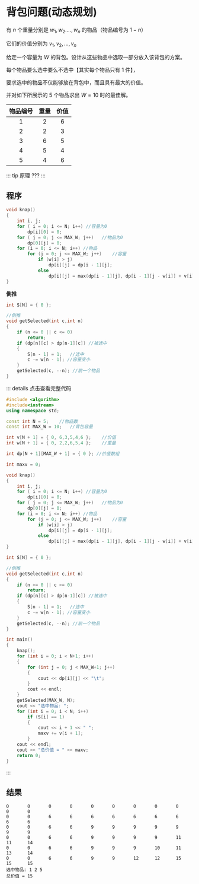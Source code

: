 # 背包问题(动态规划)

有 $n$ 个重量分别是 $w_1,w_2....,w_n$ 的物品（物品编号为 $1-n$）

它们的价值分别为 $v_1,v_2,...,v_n$

给定一个容量为 $W$ 的背包。设计从这些物品中选取一部分放入该背包的方案。

每个物品要么选中要么不选中【其实每个物品只有 1 件】，

要求选中的物品不仅能够放在背包中，而且具有最大的价值。

并对如下所展示的 5 个物品求出 $W=10$ 时的最佳解。

| 物品编号 | 重量 | 价值 |
|:------:|:-----:|:---:|
| 1   | 2 |6|
| 2 | 2 | 3|
|  3 | 6  | 5  |
|  4 |  5 | 4  |
|  5 | 4  | 6  |


::: tip 原理
???
:::

## 程序

```cpp
void knap()
{
	int i, j;
	for ( i = 0; i <= N; i++) //容量为0
		dp[i][0] = 0;
	for ( j = 0; j <= MAX_W; j++)	//物品为0
		dp[0][j] = 0;
	for (i = 0; i <= N; i++) //物品
		for (j = 0; j <= MAX_W; j++)	//容量
			if (w[i] > j)
				dp[i][j] = dp[i - 1][j];
			else
				dp[i][j] = max(dp[i - 1][j], dp[i - 1][j - w[i]] + v[i]);
}
```

**倒推**

```cpp
int S[N] = { 0 };

//倒推
void getSelected(int c,int n)
{
	if (n <= 0 || c <= 0)
		return;
	if (dp[n][c] > dp[n-1][c]) //被选中
	{
		S[n - 1] = 1;	//选中
		c -= w[n - 1]; //容量变小
	}
	getSelected(c, --n); //前一个物品
}
```

::: details 点击查看完整代码
```cpp
#include <algorithm>
#include<iostream>
using namespace std;

const int N = 5;	//物品数
const int MAX_W = 10;	//背包容量

int v[N + 1] = { 0, 6,3,5,4,6 };	//价值
int w[N + 1] = { 0, 2,2,6,5,4 };	//重量

int dp[N + 1][MAX_W + 1] = { 0 }; //价值数组

int maxv = 0;

void knap()
{
	int i, j;
	for ( i = 0; i <= N; i++) //容量为0
		dp[i][0] = 0;
	for ( j = 0; j <= MAX_W; j++)	//物品为0
		dp[0][j] = 0;
	for (i = 0; i <= N; i++) //物品
		for (j = 0; j <= MAX_W; j++)	//容量
			if (w[i] > j)
				dp[i][j] = dp[i - 1][j];
			else
				dp[i][j] = max(dp[i - 1][j], dp[i - 1][j - w[i]] + v[i]);
}

int S[N] = { 0 };

//倒推
void getSelected(int c,int n)
{
	if (n <= 0 || c <= 0)
		return;
	if (dp[n][c] > dp[n-1][c]) //被选中
	{
		S[n - 1] = 1;	//选中
		c -= w[n - 1]; //容量变小
	}
	getSelected(c, --n); //前一个物品
}

int main()
{
	knap();
	for (int i = 0; i < N+1; i++)
	{
		for (int j = 0; j < MAX_W+1; j++)
		{
			cout << dp[i][j] << "\t";
		}
		cout << endl;
	}
	getSelected(MAX_W, N);
	cout << "选中物品: ";
	for (int i = 0; i < N; i++)
		if (S[i] == 1)
		{
			cout << i + 1 << " ";
			maxv += v[i + 1];
		}
	cout << endl;
	cout << "总价值 = " << maxv;
	return 0;
}
```
:::

 
 ## 结果

```
0       0       0       0       0       0       0       0       0       0       0
0       0       6       6       6       6       6       6       6       6       6
0       0       6       6       9       9       9       9       9       9       9
0       0       6       6       9       9       9       9       11      11      14
0       0       6       6       9       9       9       10      11      13      14
0       0       6       6       9       9       12      12      15      15      15
选中物品: 1 2 5
总价值 = 15
```